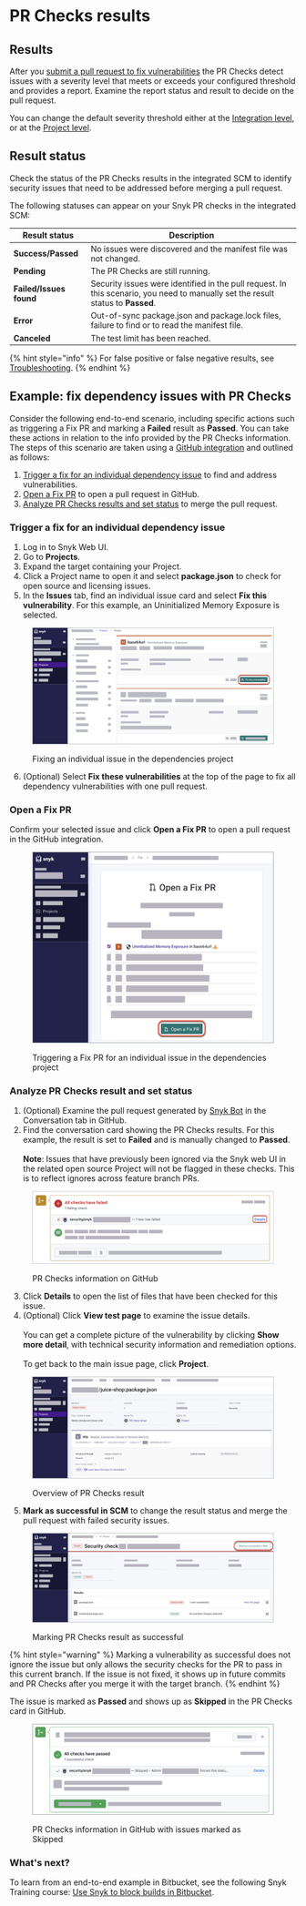 # PR Checks results

## Results

After you [submit a pull request to fix vulnerabilities](../snyk-open-source/starting-to-fix-vulnerabilities/fix-your-vulnerabilities.md) the PR Checks detect issues with a severity level that meets or exceeds your configured threshold and provides a report. Examine the report status and result to decide on the pull request.

You can change the default severity threshold either at the [Integration level](configure-pr-checks.md#configure-pr-checks-at-the-integration-level), or at the [Project level](configure-pr-checks.md#configure-pr-checks-at-the-project-level).

## Result status

Check the status of the PR Checks results in the integrated SCM to identify security issues that need to be addressed before merging a pull request.

The following statuses can appear on your Snyk PR checks in the integrated SCM:

| Result status           | Description                                                                                                                      |
| ----------------------- | -------------------------------------------------------------------------------------------------------------------------------- |
| **Success/Passed**      | No issues were discovered and the manifest file was not changed.                                                                 |
| **Pending**             | The PR Checks are still running.                                                                                                 |
| **Failed/Issues found** | Security issues were identified in the pull request. In this scenario, you need to manually set the result status to **Passed**. |
| **Error**               | Out-of-sync package.json and package.lock files, failure to find or to read the manifest file.                                   |
| **Canceled**            | The test limit has been reached.                                                                                                 |

{% hint style="info" %}
For false positive or false negative results, see [Troubleshooting](troubleshooting.md).
{% endhint %}

## **Example: fix dependency issues with PR Checks**

Consider the following end-to-end scenario, including specific actions such as triggering a Fix PR and marking a **Failed** result as **Passed**. You can take these actions in relation to the info provided by the PR Checks information. The steps of this scenario are taken using a [GitHub integration](../../integrations/git-repository-scm-integrations/github-integration.md) and outlined as follows:

1. [Trigger a fix for an individual dependency issue](pr-checks-results.md#trigger-a-fix-for-an-individual-dependency-issue) to find and address vulnerabilities.
2. [Open a Fix PR](pr-checks-results.md#open-a-fix-pr) to open a pull request in GitHub.
3. [Analyze PR Checks results and set status](pr-checks-results.md#analyze-pr-checks-result-and-set-status) to merge the pull request.

### Trigger a fix for an individual dependency issue

1. Log in to Snyk Web UI.
2. Go to **Projects**.
3. Expand the target containing your Project.
4. Click a Project name to open it and select **package.json** to check for open source and licensing issues.
5. In the **Issues** tab, find an individual issue card and select **Fix this vulnerability**. For this example, an Uninitialized Memory Exposure is selected.

<figure><img src="../../.gitbook/assets/fix_individual_vulnerability.png" alt="Fixing individual issue in dependencies project."><figcaption><p>Fixing an individual issue in the dependencies project</p></figcaption></figure>

6. (Optional) Select **Fix these vulnerabilities** at the top of the page to fix all dependency vulnerabilities with one pull request.

### Open a Fix PR

Confirm your selected issue and click **Open a Fix PR** to open a pull request in the GitHub integration.

<figure><img src="../../.gitbook/assets/open_fix_PR.png" alt="Triggering a Fix PR for an individual issue in dependencies project."><figcaption><p>Triggering a Fix PR for an individual issue in the dependencies project</p></figcaption></figure>

### Analyze PR Checks result and set status

1. (Optional) Examine the pull request generated by [Snyk Bot](../../integrations/git-repository-scm-integrations/github-integration.md#commit-signing) in the Conversation tab in GitHub.
2. Find the conversation card showing the PR Checks results. For this example, the result is set to **Failed** and is manually changed to **Passed**. \
   \
   **Note**: Issues that have previously been ignored via the Snyk web UI in the related open source Project will not be flagged in these checks. This is to reflect ignores across feature branch PRs.

<figure><img src="../../.gitbook/assets/PR_checks_in_GitHub_integration.png" alt="PR Checks card in the Conversations tab, GitHub."><figcaption><p>PR Checks information on GitHub</p></figcaption></figure>

3. Click **Details** to open the list of files that have been checked for this issue.
4. (Optional) Click **View test page** to examine the issue details.\
   \
   You can get a complete picture of the vulnerability by clicking **Show more detail**, with technical security information and remediation options.\
   \
   To get back to the main issue page, click **Project**.

<figure><img src="../../.gitbook/assets/result_page_PR_Checks.png" alt="Overview of PR Checks result."><figcaption><p>Overview of PR Checks result</p></figcaption></figure>

5. **Mark as successful in SCM** to change the result status and merge the pull request with failed security issues.

<figure><img src="../../.gitbook/assets/mark_issue_as_successful_snyk_web_ui.png" alt="Marking PR Checks result as successful."><figcaption><p>Marking PR Checks result as successful</p></figcaption></figure>

{% hint style="warning" %}
Marking a vulnerability as successful does not ignore the issue but only allows the security checks for the PR to pass in this current branch. If the issue is not fixed, it shows up in future commits and PR Checks after you merge it with the target branch.
{% endhint %}

The issue is marked as **Passed** and shows up as **Skipped** in the PR Checks card in GitHub.

<figure><img src="../../.gitbook/assets/issue_marked_as_successful_PR_checks.png" alt="PR Checks information in GitHub with issue marked as Skipped."><figcaption><p>PR Checks information in GitHub with issues marked as Skipped</p></figcaption></figure>

### What's next?

To learn from an end-to-end example in Bitbucket, see the following Snyk Training course: [Use Snyk to block builds in Bitbucket](https://training.snyk.io/courses/default-snyk-test-bb).
